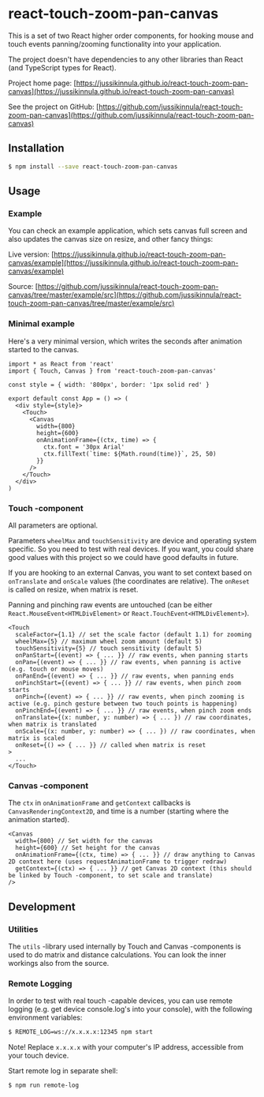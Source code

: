 # react-touch-zoom-pan-canvas

This is a set of two React higher order components, for hooking mouse and touch events panning/zooming functionality into your application.

The project doesn't have dependencies to any other libraries than React (and TypeScript types for React).

Project home page: [https://jussikinnula.github.io/react-touch-zoom-pan-canvas](https://jussikinnula.github.io/react-touch-zoom-pan-canvas)

See the project on GitHub: [https://github.com/jussikinnula/react-touch-zoom-pan-canvas](https://github.com/jussikinnula/react-touch-zoom-pan-canvas)

## Installation

```bash
$ npm install --save react-touch-zoom-pan-canvas
```

## Usage

### Example

You can check an example application, which sets canvas full screen and also updates the canvas size on resize, and other fancy things:

Live version: [https://jussikinnula.github.io/react-touch-zoom-pan-canvas/example](https://jussikinnula.github.io/react-touch-zoom-pan-canvas/example)

Source: [https://github.com/jussikinnula/react-touch-zoom-pan-canvas/tree/master/example/src](https://github.com/jussikinnula/react-touch-zoom-pan-canvas/tree/master/example/src)

### Minimal example

Here's a very minimal version, which writes the seconds after animation started to the canvas.

```tsx
import * as React from 'react'
import { Touch, Canvas } from 'react-touch-zoom-pan-canvas'

const style = { width: '800px', border: '1px solid red' }

export default const App = () => (
  <div style={style}>
    <Touch>
      <Canvas
        width={800}
        height={600}
        onAnimationFrame={(ctx, time) => {
          ctx.font = '30px Arial'
          ctx.fillText(`time: ${Math.round(time)}`, 25, 50)
        }}
      />
    </Touch>
  </div>
)
```

### Touch -component

All parameters are optional.

Parameters `wheelMax` and `touchSensitivity` are device and operating system specific. So you need to test with real devices. If you want, you could share good values with this project so we could have good defaults in future.

If you are hooking to an external Canvas, you want to set context based on `onTranslate` and `onScale` values (the coordinates are relative). The `onReset` is called on resize, when matrix is reset.

Panning and pinching raw events are untouched (can be either `React.MouseEvent<HTMLDivElement>` or `React.TouchEvent<HTMLDivElement>`).

```tsx
<Touch
  scaleFactor={1.1} // set the scale factor (default 1.1) for zooming
  wheelMax={5} // maximum wheel zoom amount (default 5)
  touchSensitivity={5} // touch sensitivity (default 5)
  onPanStart={(event) => { ... }} // raw events, when panning starts
  onPan={(event) => { ... }} // raw events, when panning is active (e.g. touch or mouse moves)
  onPanEnd={(event) => { ... }} // raw events, when panning ends
  onPinchStart={(event) => { ... }} // raw events, when pinch zoom starts
  onPinch={(event) => { ... }} // raw events, when pinch zooming is active (e.g. pinch gesture between two touch points is happening)
  onPinchEnd={(event) => { ... }} // raw events, when pinch zoom ends
  onTranslate={(x: number, y: number) => { ... }) // raw coordinates, when matrix is translated
  onScale={(x: number, y: number) => { ... }) // raw coordinates, when matrix is scaled
  onReset={() => { ... }} // called when matrix is reset
>
  ...
</Touch>
```

### Canvas -component

The `ctx` in `onAnimationFrame` and `getContext` callbacks is `CanvasRenderingContext2D`, and time is a number (starting where the animation started).

```tsx
<Canvas
  width={800} // Set width for the canvas
  height={600} // Set height for the canvas
  onAnimationFrame={(ctx, time) => { ... }} // draw anything to Canvas 2D context here (uses requestAnimationFrame to trigger redraw)
  getContext={(ctx) => { ... }} // get Canvas 2D context (this should be linked by Touch -component, to set scale and translate)
/>
```

## Development

### Utilities

The `utils` -library used internally by Touch and Canvas -components is used to do matrix and distance calculations. You can look the inner workings also from the source.

### Remote Logging

In order to test with real touch -capable devices, you can use remote logging (e.g. get device console.log's into your console), with the following environment variables:

```bash
$ REMOTE_LOG=ws://x.x.x.x:12345 npm start
```

Note! Replace `x.x.x.x` with your computer's IP address, accessible from your touch device.

Start remote log in separate shell:

```bash
$ npm run remote-log
```

